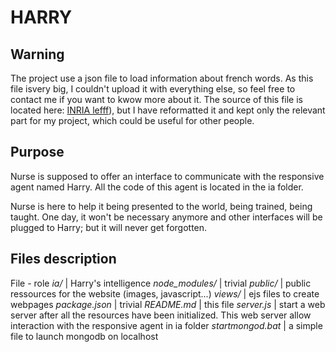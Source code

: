 HARRY
===============================
Warning
-------------------------------

The project use a json file to load information about french words. As this file isvery big, I couldn't upload it with everything else, so feel free to contact me if you want to kwow more about it.
The source of this file is located here: [INRIA lefff](http://alpage.inria.fr/~sagot/lefff.html)), but I have reformatted it and kept only the relevant part for my project, which could be useful for other people.

Purpose
-------------------------------
Nurse is supposed to offer an interface to communicate with the responsive agent named Harry. All the code of this agent is located in the ia folder.

Nurse is here to help it being presented to the world, being trained, being taught. One day, it won't be necessary anymore and other interfaces will be plugged to Harry; but it will never get forgotten.

Files description
-------------------------------
File - role
*ia/* | Harry's intelligence
*node_modules/* | trivial
*public/* | public ressources for the website (images, javascript...)
*views/* | ejs files to create webpages
*package.json* | trivial
*README.md* | this file
*server.js* | start a web server after all the resources have been initialized. This web server allow interaction with the responsive agent in ia folder
*startmongod.bat* | a simple file to launch mongodb on localhost

